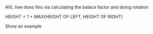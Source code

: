AVL tree does this via calculating the balace factor and doing rotation 

HEIGHT = 1 + MAX(HEIGHT OF LEFT, HEIGHT OF RIGHT)

Show an example

